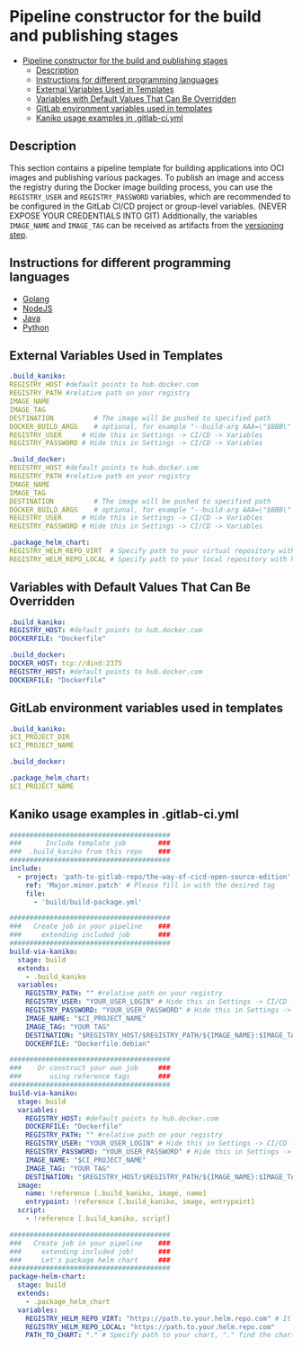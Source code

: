 # Pipeline constructor for the build and publishing stages
- [Pipeline constructor for the build and publishing stages](#pipeline-constructor-for-the-build-and-publishing-stages)
  - [Description](#description)
  - [Instructions for different programming languages](#instructions-for-different-programming-languages)
  - [External Variables Used in Templates](#external-variables-used-in-templates)
  - [Variables with Default Values That Can Be Overridden](#variables-with-default-values-that-can-be-overridden)
  - [GitLab environment variables used in templates](#gitlab-environment-variables-used-in-templates)
  - [Kaniko usage examples in .gitlab-ci.yml](#kaniko-usage-examples-in-gitlab-ciyml)

## Description

This section contains a pipeline template for building applications into OCI images and publishing various packages. To publish an image and access the registry during the Docker image building process, you can use the `REGISTRY_USER` and `REGISTRY_PASSWORD` variables, which are recommended to be configured in the GitLab CI/CD project or group-level variables. (NEVER EXPOSE YOUR CREDENTIALS INTO GIT) Additionally, the variables `IMAGE_NAME` and `IMAGE_TAG` can be received as artifacts from the [versioning step](../../version/v1/README.md).

## Instructions for different programming languages

- [Golang](golang.md)
- [NodeJS](nodejs.md)
- [Java](java.md)
- [Python](python.md)

## External Variables Used in Templates
```yaml
.build_kaniko:
REGISTRY_HOST #default points to hub.docker.com
REGISTRY_PATH #relative path on your registry
IMAGE_NAME
IMAGE_TAG
DESTINATION          # The image will be pushed to specified path
DOCKER_BUILD_ARGS    # optional, for example "--build-arg AAA=\"$BBB\" --build-arg XXX=\"$YYY\""
REGISTRY_USER     # Hide this in Settings -> CI/CD -> Variables
REGISTRY_PASSWORD # Hide this in Settings -> CI/CD -> Variables

.build_docker:
REGISTRY_HOST #default points to hub.docker.com
REGISTRY_PATH #relative path on your registry
IMAGE_NAME
IMAGE_TAG
DESTINATION          # The image will be pushed to specified path
DOCKER_BUILD_ARGS    # optional, for example "--build-arg AAA=\"$BBB\" --build-arg XXX=\"$YYY\""
REGISTRY_USER     # Hide this in Settings -> CI/CD -> Variables
REGISTRY_PASSWORD # Hide this in Settings -> CI/CD -> Variables

.package_helm_chart:
REGISTRY_HELM_REPO_VIRT  # Specify path to your virtual repository with helm charts, it's used for download your charts
REGISTRY_HELM_REPO_LOCAL # Specify path to your local repository with helm charts, it's used for upload your charts
```


## Variables with Default Values That Can Be Overridden
```yaml
.build_kaniko:
REGISTRY_HOST: #default points to hub.docker.com
DOCKERFILE: "Dockerfile"

.build_docker:
DOCKER_HOST: tcp://dind:2375
REGISTRY_HOST: #default points to hub.docker.com
DOCKERFILE: "Dockerfile"
```

## GitLab environment variables used in templates
```yaml
.build_kaniko:
$CI_PROJECT_DIR
$CI_PROJECT_NAME

.build_docker:

.package_helm_chart:
$CI_PROJECT_NAME
```

## Kaniko usage examples in .gitlab-ci.yml

```yaml
########################################
###      Include template job        ###
###  .build_kaniko from this repo    ###
########################################
include:
  - project: 'path-to-gitlab-repo/the-way-of-cicd-open-source-edition'
    ref: 'Major.minor.patch' # Please fill in with the desired tag
    file:
      - 'build/build-package.yml'

########################################
###   Create job in your pipeline    ###
###     extending included job       ###
########################################
build-via-kaniko:
  stage: build
  extends:
    - .build_kaniko
  variables:
    REGISTRY_PATH: "" #relative path on your registry
    REGISTRY_USER: "YOUR_USER_LOGIN" # Hide this in Settings -> CI/CD -> Variables
    REGISTRY_PASSWORD: "YOUR_USER_PASSWORD" # Hide this in Settings -> CI/CD -> Variables
    IMAGE_NAME: "$CI_PROJECT_NAME"
    IMAGE_TAG: "YOUR TAG"
    DESTINATION: "$REGISTRY_HOST/$REGISTRY_PATH/${IMAGE_NAME}:$IMAGE_TAG"
    DOCKERFILE: "Dockerfile.debian"

########################################
###    Or construct your own job     ###
###       using reference tags       ###
########################################
build-via-kaniko:
  stage: build
  variables:
    REGISTRY_HOST: #default points to hub.docker.com
    DOCKERFILE: "Dockerfile"
    REGISTRY_PATH: "" #relative path on your registry
    REGISTRY_USER: "YOUR_USER_LOGIN" # Hide this in Settings -> CI/CD -> Variables
    REGISTRY_PASSWORD: "YOUR_USER_PASSWORD" # Hide this in Settings -> CI/CD -> Variables
    IMAGE_NAME: "$CI_PROJECT_NAME"
    IMAGE_TAG: "YOUR TAG"
    DESTINATION: "$REGISTRY_HOST/$REGISTRY_PATH/${IMAGE_NAME}:$IMAGE_TAG"
  image:
    name: !reference [.build_kaniko, image, name]
    entrypoint: !reference [.build_kaniko, image, entrypoint]
  script:
    - !reference [.build_kaniko, script]

########################################
###   Create job in your pipeline    ###
###     extending included job!      ###
###     Let's package helm chart     ###
########################################
package-helm-chart:
  stage: build
  extends:
    - .package_helm_chart
  variables:
    REGISTRY_HELM_REPO_VIRT: "https://path.to.your.helm.repo.com" # It's an example, specify your repo :)
    REGISTRY_HELM_REPO_LOCAL: "https://path.to.your.helm.repo.com"        # It's an example, specify your repo :)
    PATH_TO_CHART: "." # Specify path to your chart, "." find the chart in the current directory
```
